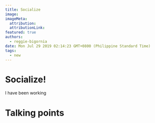 ```yaml
---
title: Socialize
image:
imageMeta:
  attribution:
  attributionLink:
featured: true
authors: 
  - reggie-bigornia
date: Mon Jul 29 2019 02:14:23 GMT+0800 (Philippine Standard Time)
tags:
  - new
---
```


# Socialize!

I have been working

# Talking points 
